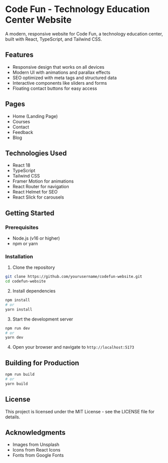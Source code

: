 # Code Fun - Technology Education Center Website

A modern, responsive website for Code Fun, a technology education center, built with React, TypeScript, and Tailwind CSS.

## Features

- Responsive design that works on all devices
- Modern UI with animations and parallax effects
- SEO optimized with meta tags and structured data
- Interactive components like sliders and forms
- Floating contact buttons for easy access

## Pages

- Home (Landing Page)
- Courses
- Contact
- Feedback
- Blog

## Technologies Used

- React 18
- TypeScript
- Tailwind CSS
- Framer Motion for animations
- React Router for navigation
- React Helmet for SEO
- React Slick for carousels

## Getting Started

### Prerequisites

- Node.js (v16 or higher)
- npm or yarn

### Installation

1. Clone the repository
```bash
git clone https://github.com/yourusername/codefun-website.git
cd codefun-website
```

2. Install dependencies
```bash
npm install
# or
yarn install
```

3. Start the development server
```bash
npm run dev
# or
yarn dev
```

4. Open your browser and navigate to `http://localhost:5173`

## Building for Production

```bash
npm run build
# or
yarn build
```

## License

This project is licensed under the MIT License - see the LICENSE file for details.

## Acknowledgments

- Images from Unsplash
- Icons from React Icons
- Fonts from Google Fonts 